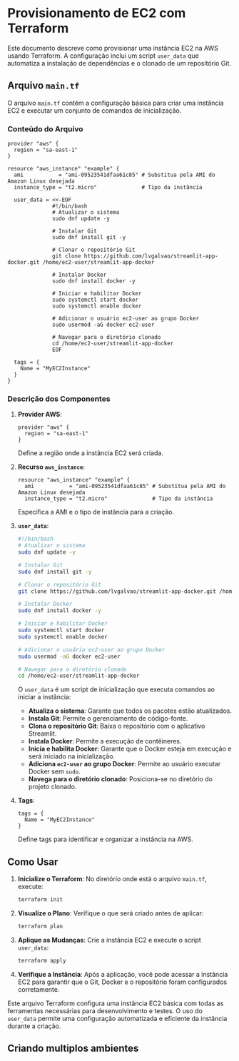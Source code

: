 # Provisionamento de EC2 com Terraform

Este documento descreve como provisionar uma instância EC2 na AWS usando Terraform. A configuração inclui um script `user_data` que automatiza a instalação de dependências e o clonado de um repositório Git.

## Arquivo `main.tf`

O arquivo `main.tf` contém a configuração básica para criar uma instância EC2 e executar um conjunto de comandos de inicialização. 

### Conteúdo do Arquivo

```hcl
provider "aws" {
  region = "sa-east-1"
}

resource "aws_instance" "example" {
  ami           = "ami-09523541dfaa61c85" # Substitua pela AMI do Amazon Linux desejada
  instance_type = "t2.micro"              # Tipo da instância

  user_data = <<-EOF
              #!/bin/bash
              # Atualizar o sistema
              sudo dnf update -y
              
              # Instalar Git
              sudo dnf install git -y
              
              # Clonar o repositório Git
              git clone https://github.com/lvgalvao/streamlit-app-docker.git /home/ec2-user/streamlit-app-docker
              
              # Instalar Docker
              sudo dnf install docker -y
              
              # Iniciar e habilitar Docker
              sudo systemctl start docker
              sudo systemctl enable docker
              
              # Adicionar o usuário ec2-user ao grupo Docker
              sudo usermod -aG docker ec2-user
              
              # Navegar para o diretório clonado
              cd /home/ec2-user/streamlit-app-docker
              EOF

  tags = {
    Name = "MyEC2Instance"
  }
}
```

### Descrição dos Componentes

1. **Provider AWS**:
   ```hcl
   provider "aws" {
     region = "sa-east-1"
   }
   ```
   Define a região onde a instância EC2 será criada.

2. **Recurso `aws_instance`**:
   ```hcl
   resource "aws_instance" "example" {
     ami           = "ami-09523541dfaa61c85" # Substitua pela AMI do Amazon Linux desejada
     instance_type = "t2.micro"              # Tipo da instância
   ```
   Especifica a AMI e o tipo de instância para a criação.

3. **`user_data`**:
   ```bash
   #!/bin/bash
   # Atualizar o sistema
   sudo dnf update -y

   # Instalar Git
   sudo dnf install git -y

   # Clonar o repositório Git
   git clone https://github.com/lvgalvao/streamlit-app-docker.git /home/ec2-user/streamlit-app-docker

   # Instalar Docker
   sudo dnf install docker -y

   # Iniciar e habilitar Docker
   sudo systemctl start docker
   sudo systemctl enable docker

   # Adicionar o usuário ec2-user ao grupo Docker
   sudo usermod -aG docker ec2-user

   # Navegar para o diretório clonado
   cd /home/ec2-user/streamlit-app-docker
   ```
   O `user_data` é um script de inicialização que executa comandos ao iniciar a instância:
   - **Atualiza o sistema**: Garante que todos os pacotes estão atualizados.
   - **Instala Git**: Permite o gerenciamento de código-fonte.
   - **Clona o repositório Git**: Baixa o repositório com o aplicativo Streamlit.
   - **Instala Docker**: Permite a execução de contêineres.
   - **Inicia e habilita Docker**: Garante que o Docker esteja em execução e será iniciado na inicialização.
   - **Adiciona `ec2-user` ao grupo Docker**: Permite ao usuário executar Docker sem `sudo`.
   - **Navega para o diretório clonado**: Posiciona-se no diretório do projeto clonado.

4. **Tags**:
   ```hcl
   tags = {
     Name = "MyEC2Instance"
   }
   ```
   Define tags para identificar e organizar a instância na AWS.

## Como Usar

1. **Inicialize o Terraform**:
   No diretório onde está o arquivo `main.tf`, execute:
   ```sh
   terraform init
   ```

2. **Visualize o Plano**:
   Verifique o que será criado antes de aplicar:
   ```sh
   terraform plan
   ```

3. **Aplique as Mudanças**:
   Crie a instância EC2 e execute o script `user_data`:
   ```sh
   terraform apply
   ```

4. **Verifique a Instância**:
   Após a aplicação, você pode acessar a instância EC2 para garantir que o Git, Docker e o repositório foram configurados corretamente.

Este arquivo Terraform configura uma instância EC2 básica com todas as ferramentas necessárias para desenvolvimento e testes. O uso do `user_data` permite uma configuração automatizada e eficiente da instância durante a criação.

## Criando multiplos ambientes